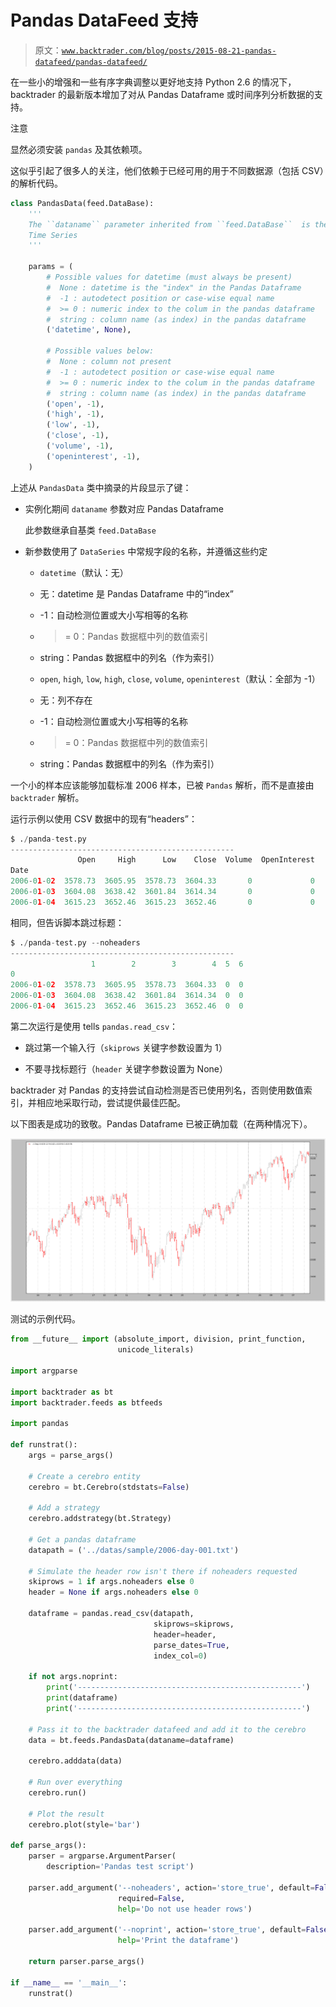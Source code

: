 # Pandas DataFeed 支持

> 原文：[`www.backtrader.com/blog/posts/2015-08-21-pandas-datafeed/pandas-datafeed/`](https://www.backtrader.com/blog/posts/2015-08-21-pandas-datafeed/pandas-datafeed/)

在一些小的增强和一些有序字典调整以更好地支持 Python 2.6 的情况下，backtrader 的最新版本增加了对从 Pandas Dataframe 或时间序列分析数据的支持。

注意

显然必须安装 `pandas` 及其依赖项。

这似乎引起了很多人的关注，他们依赖于已经可用的用于不同数据源（包括 CSV）的解析代码。

```py
class PandasData(feed.DataBase):
    '''
    The ``dataname`` parameter inherited from ``feed.DataBase``  is the pandas
    Time Series
    '''

    params = (
        # Possible values for datetime (must always be present)
        #  None : datetime is the "index" in the Pandas Dataframe
        #  -1 : autodetect position or case-wise equal name
        #  >= 0 : numeric index to the colum in the pandas dataframe
        #  string : column name (as index) in the pandas dataframe
        ('datetime', None),

        # Possible values below:
        #  None : column not present
        #  -1 : autodetect position or case-wise equal name
        #  >= 0 : numeric index to the colum in the pandas dataframe
        #  string : column name (as index) in the pandas dataframe
        ('open', -1),
        ('high', -1),
        ('low', -1),
        ('close', -1),
        ('volume', -1),
        ('openinterest', -1),
    )
```

上述从 `PandasData` 类中摘录的片段显示了键：

+   实例化期间 `dataname` 参数对应 Pandas Dataframe

    此参数继承自基类 `feed.DataBase`

+   新参数使用了 `DataSeries` 中常规字段的名称，并遵循这些约定

    +   `datetime`（默认：无）

    +   无：datetime 是 Pandas Dataframe 中的“index”

    +   -1：自动检测位置或大小写相等的名称

    +   > = 0：Pandas 数据框中列的数值索引

    +   string：Pandas 数据框中的列名（作为索引）

    +   `open`, `high`, `low`, `high`, `close`, `volume`, `openinterest`（默认：全部为 -1）

    +   无：列不存在

    +   -1：自动检测位置或大小写相等的名称

    +   > = 0：Pandas 数据框中列的数值索引

    +   string：Pandas 数据框中的列名（作为索引）

一个小的样本应该能够加载标准 2006 样本，已被 `Pandas` 解析，而不是直接由 `backtrader` 解析。

运行示例以使用 CSV 数据中的现有“headers”：

```py
$ ./panda-test.py
--------------------------------------------------
               Open     High      Low    Close  Volume  OpenInterest
Date
2006-01-02  3578.73  3605.95  3578.73  3604.33       0             0
2006-01-03  3604.08  3638.42  3601.84  3614.34       0             0
2006-01-04  3615.23  3652.46  3615.23  3652.46       0             0
```

相同，但告诉脚本跳过标题：

```py
$ ./panda-test.py --noheaders
--------------------------------------------------
                  1        2        3        4  5  6
0
2006-01-02  3578.73  3605.95  3578.73  3604.33  0  0
2006-01-03  3604.08  3638.42  3601.84  3614.34  0  0
2006-01-04  3615.23  3652.46  3615.23  3652.46  0  0
```

第二次运行是使用 tells `pandas.read_csv`：

+   跳过第一个输入行（`skiprows` 关键字参数设置为 1）

+   不要寻找标题行（`header` 关键字参数设置为 None）

backtrader 对 Pandas 的支持尝试自动检测是否已使用列名，否则使用数值索引，并相应地采取行动，尝试提供最佳匹配。

以下图表是成功的致敬。Pandas Dataframe 已被正确加载（在两种情况下）。

![image](img/6b486ca11d70278e98d124393346cf13.png)

测试的示例代码。

```py
from __future__ import (absolute_import, division, print_function,
                        unicode_literals)

import argparse

import backtrader as bt
import backtrader.feeds as btfeeds

import pandas

def runstrat():
    args = parse_args()

    # Create a cerebro entity
    cerebro = bt.Cerebro(stdstats=False)

    # Add a strategy
    cerebro.addstrategy(bt.Strategy)

    # Get a pandas dataframe
    datapath = ('../datas/sample/2006-day-001.txt')

    # Simulate the header row isn't there if noheaders requested
    skiprows = 1 if args.noheaders else 0
    header = None if args.noheaders else 0

    dataframe = pandas.read_csv(datapath,
                                skiprows=skiprows,
                                header=header,
                                parse_dates=True,
                                index_col=0)

    if not args.noprint:
        print('--------------------------------------------------')
        print(dataframe)
        print('--------------------------------------------------')

    # Pass it to the backtrader datafeed and add it to the cerebro
    data = bt.feeds.PandasData(dataname=dataframe)

    cerebro.adddata(data)

    # Run over everything
    cerebro.run()

    # Plot the result
    cerebro.plot(style='bar')

def parse_args():
    parser = argparse.ArgumentParser(
        description='Pandas test script')

    parser.add_argument('--noheaders', action='store_true', default=False,
                        required=False,
                        help='Do not use header rows')

    parser.add_argument('--noprint', action='store_true', default=False,
                        help='Print the dataframe')

    return parser.parse_args()

if __name__ == '__main__':
    runstrat()
```
